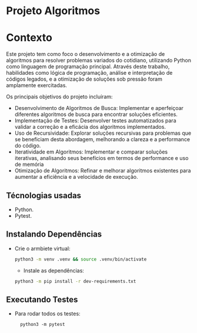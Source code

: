 # Projeto Algoritmos

# Contexto
Este projeto tem como foco o desenvolvimento e a otimização de algoritmos para resolver problemas variados do cotidiano, utilizando Python como linguagem de programação principal. Através deste trabalho, habilidades como lógica de programação, análise e interpretação de códigos legados, e a otimização de soluções sob pressão foram amplamente exercitadas.

Os principais objetivos do projeto incluíram:

* Desenvolvimento de Algoritmos de Busca: Implementar e aperfeiçoar diferentes algoritmos de busca para encontrar soluções eficientes.
* Implementação de Testes: Desenvolver testes automatizados para validar a correção e a eficácia dos algoritmos implementados.
* Uso de Recursividade: Explorar soluções recursivas para problemas que se beneficiam desta abordagem, melhorando a clareza e a performance do código.
* Iteratividade em Algoritmos: Implementar e comparar soluções iterativas, analisando seus benefícios em termos de performance e uso de memória
* Otimização de Algoritmos: Refinar e melhorar algoritmos existentes para aumentar a eficiência e a velocidade de execução.

## Técnologias usadas

* Python.
* Pytest.

## Instalando Dependências

* Crie o armbiete virtual:
  ```bash
  python3 -m venv .venv && source .venv/bin/activate
  ``` 
  * Instale as dependências:
  ```bash
  python3 -m pip install -r dev-requirements.txt
  ``` 

## Executando Testes

* Para rodar todos os testes:

  ```
    python3 -m pytest
  ```
